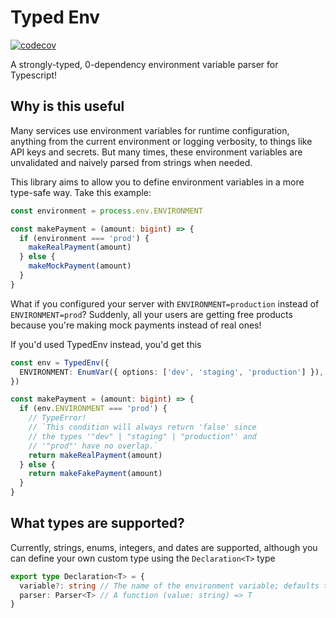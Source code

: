 # Typed Env

[![codecov](https://codecov.io/gh/amccarthy1/typed-env/branch/main/graph/badge.svg?token=MA2UGQG274)](https://codecov.io/gh/amccarthy1/typed-env)

A strongly-typed, 0-dependency environment variable parser for Typescript!

## Why is this useful

Many services use environment variables for runtime configuration, anything from the current
environment or logging verbosity, to things like API keys and secrets. But many times, these
environment variables are unvalidated and naively parsed from strings when needed.

This library aims to allow you to define environment variables in a more type-safe way. Take this
example:

```ts
const environment = process.env.ENVIRONMENT

const makePayment = (amount: bigint) => {
  if (environment === 'prod') {
    makeRealPayment(amount)
  } else {
    makeMockPayment(amount)
  }
}
```

What if you configured your server with `ENVIRONMENT=production` instead of `ENVIRONMENT=prod`?
Suddenly, all your users are getting free products because you're making mock payments instead of
real ones!

If you'd used TypedEnv instead, you'd get this

```ts
const env = TypedEnv({
  ENVIRONMENT: EnumVar({ options: ['dev', 'staging', 'production'] }),
})

const makePayment = (amount: bigint) => {
  if (env.ENVIRONMENT === 'prod') {
    // TypeError!
    // `This condition will always return 'false' since
    // the types '"dev" | "staging" | "production"' and
    // '"prod"' have no overlap.`
    return makeRealPayment(amount)
  } else {
    return makeFakePayment(amount)
  }
}
```

## What types are supported?

Currently, strings, enums, integers, and dates are supported, although you can define your own custom type
using the `Declaration<T>` type

```ts
export type Declaration<T> = {
  variable?: string // The name of the environment variable; defaults to match the key if not specified
  parser: Parser<T> // A function (value: string) => T
}
```
